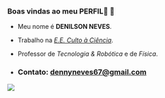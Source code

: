 ### Boas vindas ao meu PERFIL🫶 👋

- Meu nome é **DENILSON NEVES**.
- Trabalho na [_E.E. Culto à Ciência_](https://www.instagram.com/cultoaciencia).
- Professor de _Tecnologia & Robótica_ e de _Física_.

- ### Contato: dennyneves67@gmail.com

![](https://media.tenor.com/iC3TCiY-cV4AAAAM/albert-einstein-lol.gif)

